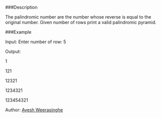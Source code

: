 ###Description

The palindromic number are the number whose reverse is equal to the original number. Given number of rows print a valid palindromic pyramid.

###Example

Input: Enter number of row: 5

Output:

1

121

12321

1234321

123454321

Author: [Ayesh Weerasinghe](https://github.com/AyeshW)